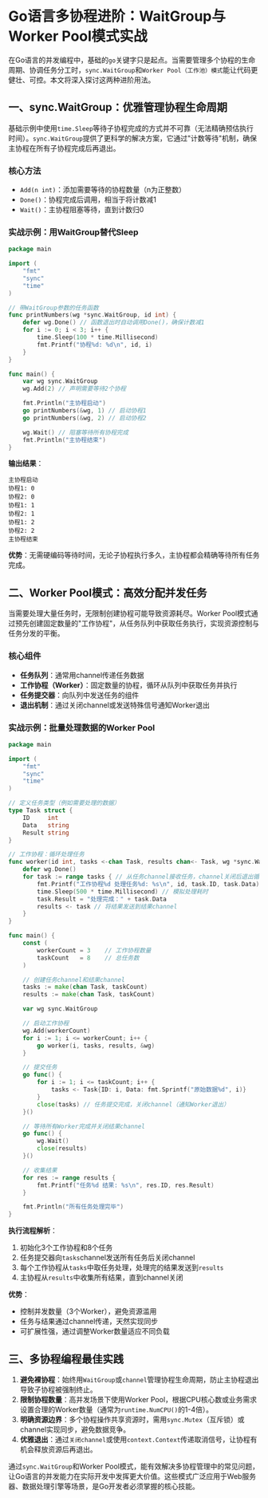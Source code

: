 # Go语言多协程进阶：WaitGroup与Worker Pool模式实战

在Go语言的并发编程中，基础的`go`关键字只是起点。当需要管理多个协程的生命周期、协调任务分工时，`sync.WaitGroup`和`Worker Pool（工作池）模式`能让代码更健壮、可控。本文将深入探讨这两种进阶用法。


## 一、sync.WaitGroup：优雅管理协程生命周期

基础示例中使用`time.Sleep`等待子协程完成的方式并不可靠（无法精确预估执行时间）。`sync.WaitGroup`提供了更科学的解决方案，它通过"计数等待"机制，确保主协程在所有子协程完成后再退出。

### 核心方法
- `Add(n int)`：添加需要等待的协程数量（n为正整数）
- `Done()`：协程完成后调用，相当于将计数减1
- `Wait()`：主协程阻塞等待，直到计数归0

### 实战示例：用WaitGroup替代Sleep
```go
package main

import (
    "fmt"
    "sync"
    "time"
)

// 带WaitGroup参数的任务函数
func printNumbers(wg *sync.WaitGroup, id int) {
    defer wg.Done() // 函数退出时自动调用Done()，确保计数减1
    for i := 0; i < 3; i++ {
        time.Sleep(100 * time.Millisecond)
        fmt.Printf("协程%d: %d\n", id, i)
    }
}

func main() {
    var wg sync.WaitGroup
    wg.Add(2) // 声明需要等待2个协程

    fmt.Println("主协程启动")
    go printNumbers(&wg, 1) // 启动协程1
    go printNumbers(&wg, 2) // 启动协程2

    wg.Wait() // 阻塞等待所有协程完成
    fmt.Println("主协程结束")
}
```

**输出结果**：
```
主协程启动
协程1: 0
协程2: 0
协程1: 1
协程2: 1
协程1: 2
协程2: 2
主协程结束
```

**优势**：无需硬编码等待时间，无论子协程执行多久，主协程都会精确等待所有任务完成。


## 二、Worker Pool模式：高效分配并发任务

当需要处理大量任务时，无限制创建协程可能导致资源耗尽。Worker Pool模式通过预先创建固定数量的"工作协程"，从任务队列中获取任务执行，实现资源控制与任务分发的平衡。

### 核心组件
- **任务队列**：通常用channel传递任务数据
- **工作协程（Worker）**：固定数量的协程，循环从队列中获取任务并执行
- **任务提交器**：向队列中发送任务的组件
- **退出机制**：通过关闭channel或发送特殊信号通知Worker退出

### 实战示例：批量处理数据的Worker Pool
```go
package main

import (
    "fmt"
    "sync"
    "time"
)

// 定义任务类型（例如需要处理的数据）
type Task struct {
    ID     int
    Data   string
    Result string
}

// 工作协程：循环处理任务
func worker(id int, tasks <-chan Task, results chan<- Task, wg *sync.WaitGroup) {
    defer wg.Done()
    for task := range tasks { // 从任务channel接收任务，channel关闭后退出循环
        fmt.Printf("工作协程%d 处理任务%d: %s\n", id, task.ID, task.Data)
        time.Sleep(500 * time.Millisecond) // 模拟处理耗时
        task.Result = "处理完成：" + task.Data
        results <- task // 将结果发送到结果channel
    }
}

func main() {
    const (
        workerCount = 3    // 工作协程数量
        taskCount   = 8    // 总任务数
    )

    // 创建任务channel和结果channel
    tasks := make(chan Task, taskCount)
    results := make(chan Task, taskCount)

    var wg sync.WaitGroup

    // 启动工作协程
    wg.Add(workerCount)
    for i := 1; i <= workerCount; i++ {
        go worker(i, tasks, results, &wg)
    }

    // 提交任务
    go func() {
        for i := 1; i <= taskCount; i++ {
            tasks <- Task{ID: i, Data: fmt.Sprintf("原始数据%d", i)}
        }
        close(tasks) // 任务提交完成，关闭channel（通知Worker退出）
    }()

    // 等待所有Worker完成并关闭结果channel
    go func() {
        wg.Wait()
        close(results)
    }()

    // 收集结果
    for res := range results {
        fmt.Printf("任务%d 结果: %s\n", res.ID, res.Result)
    }

    fmt.Println("所有任务处理完毕")
}
```

**执行流程解析**：
1. 初始化3个工作协程和8个任务
2. 任务提交器向`tasks`channel发送所有任务后关闭channel
3. 每个工作协程从`tasks`中取任务处理，处理完的结果发送到`results`
4. 主协程从`results`中收集所有结果，直到channel关闭

**优势**：
- 控制并发数量（3个Worker），避免资源滥用
- 任务与结果通过channel传递，天然实现同步
- 可扩展性强，通过调整Worker数量适应不同负载


## 三、多协程编程最佳实践

1. **避免裸协程**：始终用`WaitGroup`或`channel`管理协程生命周期，防止主协程退出导致子协程被强制终止。
2. **限制协程数量**：高并发场景下使用Worker Pool，根据CPU核心数或业务需求设置合理的Worker数量（通常为`runtime.NumCPU()`的1-4倍）。
3. **明确资源边界**：多个协程操作共享资源时，需用`sync.Mutex`（互斥锁）或channel实现同步，避免数据竞争。
4. **优雅退出**：通过`关闭channel`或使用`context.Context`传递取消信号，让协程有机会释放资源后再退出。

通过`sync.WaitGroup`和Worker Pool模式，能有效解决多协程管理中的常见问题，让Go语言的并发能力在实际开发中发挥更大价值。这些模式广泛应用于Web服务器、数据处理引擎等场景，是Go开发者必须掌握的核心技能。